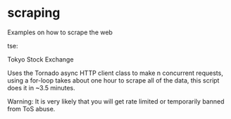 # scraping

Examples on how to scrape the web

tse:

Tokyo Stock Exchange

Uses the Tornado async HTTP client class to make n concurrent requests, using a for-loop takes about one hour to scrape all of the data, this script does it in ~3.5 minutes.

Warning: It is very likely that you will get rate limited or temporarily banned from ToS abuse.
